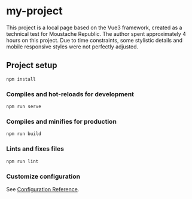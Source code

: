 # my-project
This project is a local page based on the Vue3 framework, created as a technical test for Moustache Republic. The author spent approximately 4 hours on this project. Due to time constraints, some stylistic details and mobile responsive styles were not perfectly adjusted.
## Project setup
```
npm install
```

### Compiles and hot-reloads for development
```
npm run serve
```

### Compiles and minifies for production
```
npm run build
```

### Lints and fixes files
```
npm run lint
```

### Customize configuration
See [Configuration Reference](https://cli.vuejs.org/config/).
